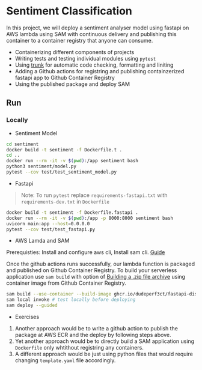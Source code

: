 # Sentiment Classification

In this project, we will deploy a sentiment analyser model using fastapi on AWS lambda using SAM with continuous delivery and publishing this container to a container registry that anyone can consume.

- Containerizing different components of projects
- Writing tests and testing individual modules using `pytest`
- Using [trunk](https://docs.trunk.io/) for automatic code checking, formatting and liniting
- Adding a Github actions for registring and publishing containzerized fastapi app to Github Container Registry
- Using the published package and deploy SAM

## Run

### Locally

- Sentiment Model

```bash
cd sentiment
docker build -t sentiment -f Dockerfile.t .
cd ..
docker run --rm -it -v $(pwd):/app sentiment bash
python3 sentiment/model.py
pytest --cov test/test_sentiment_model.py
```

- Fastapi

> Note: To run `pytest` replace `requirements-fastapi.txt` with `requirements-dev.txt` in `Dockerfile`

```bash
docker build -t sentiment -f Dockerfile.fastapi .
docker run --rm -it -v $(pwd):/app -p 8000:8000 sentiment bash
uvicorn main:app --host=0.0.0.0
pytest --cov test/test_fastapi.py
```

- AWS Lamda and SAM

Prerequisties: Install and configure aws cli, Install sam cli. [Guide](https://vinaykachare.medium.com/serverless-api-with-aws-sam-fastapi-3f4d9510d6b6)

Once the github actions runs successfully, our lambda function is packaged and published on Github Container Registry. To build your serverless application use `sam build` with option of [Building a .zip file archive](https://docs.aws.amazon.com/serverless-application-model/latest/developerguide/serverless-sam-cli-using-build.html) using container image from Github Container Registry.

```bash
sam build --use-container --build-image ghcr.io/dudeperf3ct/fastapi-distilbert:latest
sam local invoke # test locally before deploying
sam deploy --guided
```

- Exercises

1. Another approach would be to write a github action to publish the package at AWS ECR and the deploy by following steps above.
2. Yet another approach would be to directly build a SAM application using `Dockerfile` only whtithout registring any containers.
3. A different approach would be just using python files that would require changing `template.yaml` file accordingly.
